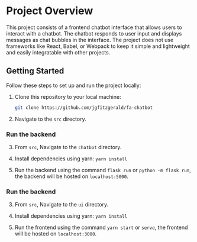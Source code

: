 # Project Overview

This project consists of a frontend chatbot interface that allows users to interact with a chatbot. The chatbot responds to user input and displays messages as chat bubbles in the interface. The project does not use frameworks like React, Babel, or Webpack to keep it simple and lightweight and easily integratable with other projects.

## Getting Started

Follow these steps to set up and run the project locally:

1. Clone this repository to your local machine:
   ```bash
   git clone https://github.com/jgfitzgerald/fa-chatbot

2. Navigate to the `src` directory.

### Run the backend

3. From `src`, Navigate to the `chatbot` directory.

4. Install dependencies using yarn: `yarn install`

5. Run the backend using the command `flask run` or `python -m flask run`, the backend will be hosted on `localhost:5000`.

### Run the backend

3. From `src`, Navigate to the `ui` directory.

4. Install dependencies using yarn: `yarn install`

5. Run the frontend using the command `yarn start` or `serve`, the frontend will be hosted on `localhost:3000`.
